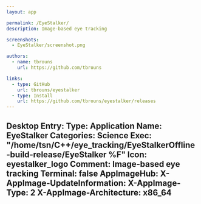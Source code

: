 ```yaml
---
layout: app

permalink: /EyeStalker/
description: Image-based eye tracking

screenshots:
  - EyeStalker/screenshot.png

authors:
  - name: tbrouns
    url: https://github.com/tbrouns

links:
  - type: GitHub
    url: tbrouns/eyestalker
  - type: Install
    url: https://github.com/tbrouns/eyestalker/releases
---
```

Desktop Entry:
  Type: Application
  Name: EyeStalker
  Categories: Science
  Exec: "/home/tsn/C++/eye_tracking/EyeStalkerOffline-build-release/EyeStalker %F"
  Icon: eyestalker_logo
  Comment: Image-based eye tracking
  Terminal: false
AppImageHub:
  X-AppImage-UpdateInformation: 
  X-AppImage-Type: 2
  X-AppImage-Architecture: x86_64
---
